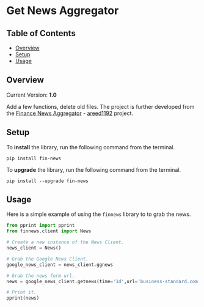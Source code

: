# Get News Aggregator

## Table of Contents

- [Overview](#overview)
- [Setup](#setup)
- [Usage](#usage)

## Overview

Current Version: **1.0**

Add a few functions, delete old files. The project is further developed from the [Finance News Aggregator](https://github.com/areed1192/finance-news-aggregator) - [areed1192](https://github.com/areed1192) project.
## Setup

To **install** the library, run the following command from the terminal.

```console
pip install fin-news
```

To **upgrade** the library, run the following command from the terminal.

```console
pip install --upgrade fin-news
```

## Usage

Here is a simple example of using the `finnews` library to to grab the news.

```python
from pprint import pprint
from finnews.client import News

# Create a new instance of the News Client.
news_client = News()

# Grab the Google News Client.
google_news_client = news_client.ggnews

# Grab the news form url.
news = google_news_client.getnews(time='1d',url='business-standard.com',local='US:en')

# Print it.
pprint(news)
```

